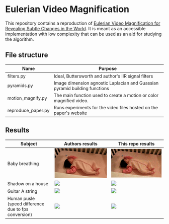 # Eulerian Video Magnification 
This repository contains a reproduction of [Eulerian Video Magnification for Revealing Subtle Changes in the World](http://people.csail.mit.edu/mrub/evm/#code). It is meant as an accessible implementation with low complexity that can be used as an aid for studying the algorithm.

## File structure 
| Name                    | Purpose                                                                           |
|-------------------------|-----------------------------------------------------------------------------------|
| filters.py              | Ideal, Buttersworth and author's IIR signal filters                               |
| pyramids.py             | Image dimension agnostic Laplacian and Guassian pyramid building functions        |
| motion_magnify.py       | The main function used to create a motion or color magnified video.               |
| reproduce_paper.py      | Runs experiments for the video files hosted on the paper's website                |

## Results
| Subject | Authors results | This repo results|
| ---------------| --------------- | ---------------- |
| Baby breathing | ![](gifs/output_authors/baby1.gif) | ![](gifs/output/baby1.gif)  |
| Shadow on a house | ![](gifs/output_authors/shadow.gif)  | ![](gifs/output/shadow.gif)  |
| Guitar A string | ![](gifs/output_authors/guitar_a.gif)  | ![](gifs/output/guitar_a.gif)  |
| Human pusle (speed difference due to fps conversion) | ![](gifs/output_authors/face1.gif)  | ![](gifs/output/face1.gif)  |
